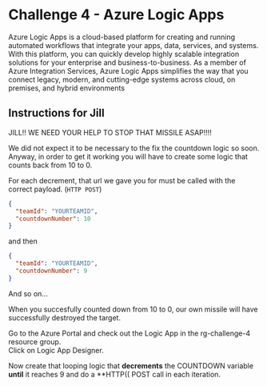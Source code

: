# Challenge 4 - Azure Logic Apps

Azure Logic Apps is a cloud-based platform for creating and running automated workflows that integrate your apps, data, services, and systems. With this platform, you can quickly develop highly scalable integration solutions for your enterprise and business-to-business. As a member of Azure Integration Services, Azure Logic Apps simplifies the way that you connect legacy, modern, and cutting-edge systems across cloud, on premises, and hybrid environments


## Instructions for Jill

JILL!!
WE NEED YOUR HELP TO STOP THAT MISSILE ASAP!!!! 

We did not expect it to be necessary to the fix the countdown logic so soon.
Anyway, in order to get it working you will have to create some logic that counts back from 10 to 0.

For each decrement, that url we gave you for must be called with the correct payload. (`HTTP POST`)

```json
{
  "teamId": "YOURTEAMID",
  "countdownNumber": 10
}
```
and then
```json
{
  "teamId": "YOURTEAMID",
  "countdownNumber": 9
}
```
And so on...

When you succesfully counted down from 10 to 0, our own missile will have successfully destroyed the target.

Go to the Azure Portal and check out the Logic App in the rg-challenge-4 resource group. \
Click on Logic App Designer.

Now create that looping logic that **decrements** the COUNTDOWN variable **until** it reaches 9 and do a **HTTP(( POST call in each iteration.
